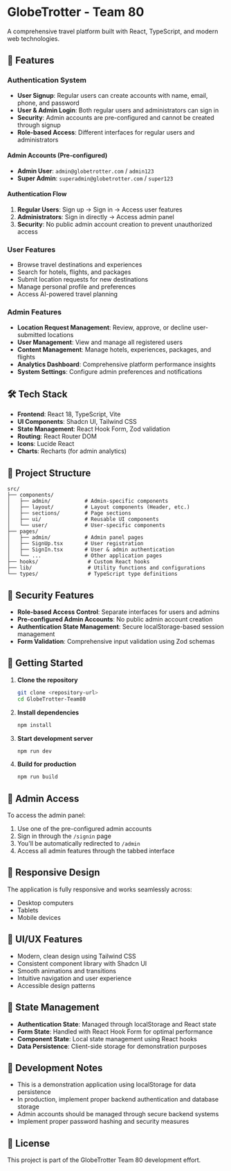 # GlobeTrotter - Team 80

A comprehensive travel platform built with React, TypeScript, and modern web technologies.

## 🚀 Features

### Authentication System
- **User Signup**: Regular users can create accounts with name, email, phone, and password
- **User & Admin Login**: Both regular users and administrators can sign in
- **Security**: Admin accounts are pre-configured and cannot be created through signup
- **Role-based Access**: Different interfaces for regular users and administrators

#### Admin Accounts (Pre-configured)
- **Admin User**: `admin@globetrotter.com` / `admin123`
- **Super Admin**: `superadmin@globetrotter.com` / `super123`

#### Authentication Flow
1. **Regular Users**: Sign up → Sign in → Access user features
2. **Administrators**: Sign in directly → Access admin panel
3. **Security**: No public admin account creation to prevent unauthorized access

### User Features
- Browse travel destinations and experiences
- Search for hotels, flights, and packages
- Submit location requests for new destinations
- Manage personal profile and preferences
- Access AI-powered travel planning

### Admin Features
- **Location Request Management**: Review, approve, or decline user-submitted locations
- **User Management**: View and manage all registered users
- **Content Management**: Manage hotels, experiences, packages, and flights
- **Analytics Dashboard**: Comprehensive platform performance insights
- **System Settings**: Configure admin preferences and notifications

## 🛠️ Tech Stack

- **Frontend**: React 18, TypeScript, Vite
- **UI Components**: Shadcn UI, Tailwind CSS
- **State Management**: React Hook Form, Zod validation
- **Routing**: React Router DOM
- **Icons**: Lucide React
- **Charts**: Recharts (for admin analytics)

## 📁 Project Structure

```
src/
├── components/
│   ├── admin/           # Admin-specific components
│   ├── layout/          # Layout components (Header, etc.)
│   ├── sections/        # Page sections
│   ├── ui/              # Reusable UI components
│   └── user/            # User-specific components
├── pages/
│   ├── admin/           # Admin panel pages
│   ├── SignUp.tsx       # User registration
│   ├── SignIn.tsx       # User & admin authentication
│   └── ...              # Other application pages
├── hooks/                # Custom React hooks
├── lib/                  # Utility functions and configurations
└── types/                # TypeScript type definitions
```

## 🔐 Security Features

- **Role-based Access Control**: Separate interfaces for users and admins
- **Pre-configured Admin Accounts**: No public admin account creation
- **Authentication State Management**: Secure localStorage-based session management
- **Form Validation**: Comprehensive input validation using Zod schemas

## 🚦 Getting Started

1. **Clone the repository**
   ```bash
   git clone <repository-url>
   cd GlobeTrotter-Team80
   ```

2. **Install dependencies**
   ```bash
   npm install
   ```

3. **Start development server**
   ```bash
   npm run dev
   ```

4. **Build for production**
   ```bash
   npm run build
   ```

## 🔑 Admin Access

To access the admin panel:
1. Use one of the pre-configured admin accounts
2. Sign in through the `/signin` page
3. You'll be automatically redirected to `/admin`
4. Access all admin features through the tabbed interface

## 📱 Responsive Design

The application is fully responsive and works seamlessly across:
- Desktop computers
- Tablets
- Mobile devices

## 🎨 UI/UX Features

- Modern, clean design using Tailwind CSS
- Consistent component library with Shadcn UI
- Smooth animations and transitions
- Intuitive navigation and user experience
- Accessible design patterns

## 🔄 State Management

- **Authentication State**: Managed through localStorage and React state
- **Form State**: Handled with React Hook Form for optimal performance
- **Component State**: Local state management using React hooks
- **Data Persistence**: Client-side storage for demonstration purposes

## 🚧 Development Notes

- This is a demonstration application using localStorage for data persistence
- In production, implement proper backend authentication and database storage
- Admin accounts should be managed through secure backend systems
- Implement proper password hashing and security measures

## 📄 License

This project is part of the GlobeTrotter Team 80 development effort.

